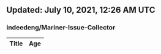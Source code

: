 ## Updated: July 10, 2021, 12:26 AM UTC


### indeedeng/Mariner-Issue-Collector
|**Title**|**Age**|
|:----|:----|